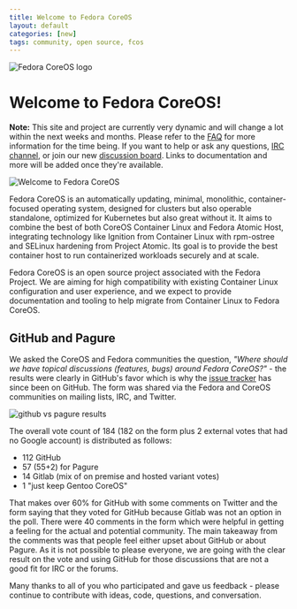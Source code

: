 ```yaml
---
title: Welcome to Fedora CoreOS
layout: default
categories: [new]
tags: community, open source, fcos
---
```


![Fedora CoreOS logo](https://github.com/coreos/coreos.fedoraproject.org/blob/master/images/fedoracoreos-logo.svg)

# Welcome to Fedora CoreOS!

**Note:** This site and project are currently very dynamic and will change a lot within the next weeks and months. Please refer to the <a href="/faq">FAQ</a> for more information for the time being. If you want to help or ask any questions, [IRC channel](irc://irc.freenode.org/#fedora-coreos), or join our new [discussion board](https://discussion.fedoraproject.org/c/coreos). Links to documentation and more will be added once they're available.

![Welcome to Fedora CoreOS](https://github.com/coreos/coreos.fedoraproject.org/blob/master/images/welcomefedoracoreos.jpg)

Fedora CoreOS is an automatically updating, minimal, monolithic, container-focused operating system, designed for clusters but also operable standalone, optimized for Kubernetes but also great without it. It aims to combine the best of both CoreOS Container Linux and Fedora Atomic Host, integrating technology like Ignition from Container Linux with rpm-ostree and SELinux hardening from Project Atomic. Its goal is to provide the best container host to run containerized workloads securely and at scale.

Fedora CoreOS is an open source project associated with the Fedora Project. We are aiming for high compatibility with existing Container Linux configuration and user experience, and we expect to provide documentation and tooling to help migrate from Container Linux to Fedora CoreOS.

## GitHub and Pagure

We asked the CoreOS and Fedora communities the question, *"Where should we have topical discussions (features, bugs) around Fedora CoreOS?"* - the results were clearly in GitHub's favor which is why the [issue tracker](https://github.com/coreos/fedora-coreos-tracker) has since been on GitHub. The form was shared via the Fedora and CoreOS communities on mailing lists, IRC, and Twitter.

![github vs pagure results](https://github.com/coreos/coreos.fedoraproject.org/tree/master/images/results.png "github vs pagure results chart")

The overall vote count of 184 (182 on the form plus 2 external votes that had no Google account) is distributed as follows:

* 112 GitHub
* 57 (55+2) for Pagure
* 14 Gitlab (mix of on premise and hosted variant votes)
* 1 "just keep Gentoo CoreOS"

That makes over 60% for GitHub with some comments on Twitter and the form saying that they voted for GitHub because Gitlab was not an option in the poll. There were 40 comments in the form which were helpful in getting a feeling for the actual and potential community. The main takeaway from the comments was that people feel either upset about GitHub or about Pagure. As it is not possible to please everyone, we are going with the clear result on the vote and using GitHub for those discussions that are not a good fit for IRC or the forums.

Many thanks to all of you who participated and gave us feedback - please continue to contribute with ideas, code, questions, and conversation.

